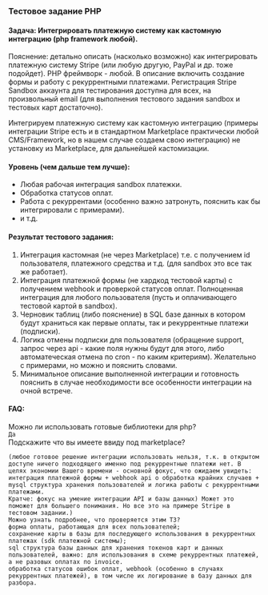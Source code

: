 ### Тестовое задание PHP

#### Задача: Интегрировать платежную систему как кастомную интеграцию (php framework любой).

Пояснение: детально описать (насколько возможно) как интегрировать платежную систему Stripe (или любую другую, PayPal и др. тоже подойдет). PHP фреймворк - любой. В описание включить создание формы и работу с рекуррентными платежами. Регистрация Stripe Sandbox аккаунта для тестирования доступна для всех, на произвольный email (для выполнения тестового задания sandbox и тестовых карт достаточно).

Интегрируем платежную систему как кастомную интеграцию (примеры интеграции Stripe есть и в стандартном Marketplace практически любой CMS/Framework, но в нашем случае создаем свою интеграцию) не установку из Marketplace, для дальнейшей кастомизации.

#### Уровень (чем дальше тем лучше):
- Любая рабочая интеграция sandbox платежки.
- Обработка статусов оплат.
- Работа с рекуррентами (особенно важно затронуть, пояснить как бы интегрировали с примерами).
- и т.д.

#### Результат тестового задания:
1. Интеграция кастомная (не через Marketplace) т.е. с получением id пользователя, платежного средства и т.д. (для sandbox это все так же работает).
2. Интеграция платежной формы (не хардкод тестовой карты) с получением webhook и проверкой статусов оплат. Полноценная интеграция для любого пользователя (пусть и оплачивающего тестовой картой в sandbox).
3. Черновик таблиц (либо пояснение) в SQL базе данных в котором будут храниться как первые оплаты, так и рекуррентные платежи (подписки).
4. Логика отмены подписки для пользователя (обращение support, запрос через api - какие поля нужны будут для этого, либо автоматеческая отмена по cron - по каким критериям). Желательно с примерами, но можно и пояснить словами.
5. Минимальное описание выполненной интеграции и готовность пояснить в случае необходимости все особенности интеграции на очной встрече.

#### FAQ:
Можно ли использовать готовые библиотеки для php?\
```Да```\
Подскажите что вы имеете ввиду под marketplace?
```marketplace = любое готовое решение по интеграции
(любое готовое решение интеграции использовать нельзя, т.к. в открытом доступе ничего подходящего именно под рекуррентные платежи нет. В целях экономии Вашего времени - основной фокус, что ожидаем увидеть: интеграция платежной формы + webhook api о обработка крайних случаев + mysql структура хранения пользователей и логика работы с рекуррентными платежами.
Кратче: фокус на умение интеграции API и базы данных) Может это поможет для большего понимания. Но все это на примере Stripe в тестовом задании.)
Можно узнать подробнее, что проверяется этим ТЗ?
форма оплаты, работающая для всех пользователей;
сохранение карты в базы для последующего использования в рекуррентных платежах (sdk платежной системы);
sql структура базы данных для хранения токенов карт и данных пользователей, важно: для использования в схеме рекуррентных платежей, а не разовых оплатах по invoice.
обработка статусов ошибок оплат, webhook (особенно в случаях рекуррентных платежей), в том числе их логирование в базу данных для разбора.
```

